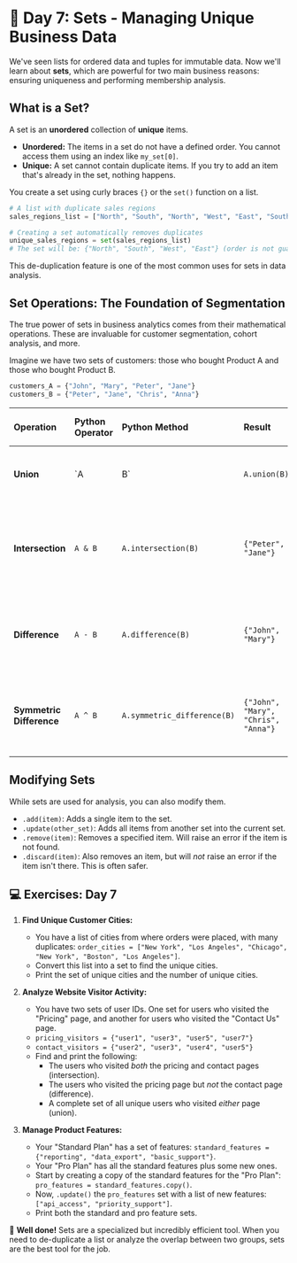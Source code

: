 # 📘 Day 7: Sets - Managing Unique Business Data

We've seen lists for ordered data and tuples for immutable data. Now we'll learn about **sets**, which are powerful for two main business reasons: ensuring uniqueness and performing membership analysis.

## What is a Set?

A set is an **unordered** collection of **unique** items.

*   **Unordered:** The items in a set do not have a defined order. You cannot access them using an index like `my_set[0]`.
*   **Unique:** A set cannot contain duplicate items. If you try to add an item that's already in the set, nothing happens.

You create a set using curly braces `{}` or the `set()` function on a list.

```python
# A list with duplicate sales regions
sales_regions_list = ["North", "South", "North", "West", "East", "South"]

# Creating a set automatically removes duplicates
unique_sales_regions = set(sales_regions_list)
# The set will be: {"North", "South", "West", "East"} (order is not guaranteed)
```
This de-duplication feature is one of the most common uses for sets in data analysis.

## Set Operations: The Foundation of Segmentation

The true power of sets in business analytics comes from their mathematical operations. These are invaluable for customer segmentation, cohort analysis, and more.

Imagine we have two sets of customers: those who bought Product A and those who bought Product B.

```python
customers_A = {"John", "Mary", "Peter", "Jane"}
customers_B = {"Peter", "Jane", "Chris", "Anna"}
```

| Operation      | Python Operator | Python Method        | Result                                        | Business Question Answered                               |
| :------------- | :-------------- | :------------------- | :-------------------------------------------- | :------------------------------------------------------- |
| **Union**      | `A | B`         | `A.union(B)`         | `{"John", "Mary", "Peter", "Jane", "Chris", "Anna"}` | Who are all the customers who bought *either* Product A *or* Product B? |
| **Intersection** | `A & B`         | `A.intersection(B)`  | `{"Peter", "Jane"}`                           | Which customers bought *both* Product A *and* Product B? |
| **Difference**   | `A - B`         | `A.difference(B)`    | `{"John", "Mary"}`                            | Which customers bought Product A *but not* Product B?    |
| **Symmetric Difference** | `A ^ B` | `A.symmetric_difference(B)` | `{"John", "Mary", "Chris", "Anna"}` | Which customers bought Product A *or* Product B, but *not both*? |

## Modifying Sets

While sets are used for analysis, you can also modify them.

*   `.add(item)`: Adds a single item to the set.
*   `.update(other_set)`: Adds all items from another set into the current set.
*   `.remove(item)`: Removes a specified item. Will raise an error if the item is not found.
*   `.discard(item)`: Also removes an item, but will *not* raise an error if the item isn't there. This is often safer.

## 💻 Exercises: Day 7

1.  **Find Unique Customer Cities:**
    *   You have a list of cities from where orders were placed, with many duplicates: `order_cities = ["New York", "Los Angeles", "Chicago", "New York", "Boston", "Los Angeles"]`.
    *   Convert this list into a set to find the unique cities.
    *   Print the set of unique cities and the number of unique cities.

2.  **Analyze Website Visitor Activity:**
    *   You have two sets of user IDs. One set for users who visited the "Pricing" page, and another for users who visited the "Contact Us" page.
    *   `pricing_visitors = {"user1", "user3", "user5", "user7"}`
    *   `contact_visitors = {"user2", "user3", "user4", "user5"}`
    *   Find and print the following:
        *   The users who visited *both* the pricing and contact pages (intersection).
        *   The users who visited the pricing page but *not* the contact page (difference).
        *   A complete set of all unique users who visited *either* page (union).

3.  **Manage Product Features:**
    *   Your "Standard Plan" has a set of features: `standard_features = {"reporting", "data_export", "basic_support"}`.
    *   Your "Pro Plan" has all the standard features plus some new ones.
    *   Start by creating a copy of the standard features for the "Pro Plan": `pro_features = standard_features.copy()`.
    *   Now, `.update()` the `pro_features` set with a list of new features: `["api_access", "priority_support"]`.
    *   Print both the standard and pro feature sets.

🎉 **Well done!** Sets are a specialized but incredibly efficient tool. When you need to de-duplicate a list or analyze the overlap between two groups, sets are the best tool for the job.
